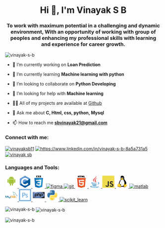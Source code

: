 <h1 align="center">Hi 👋, I'm Vinayak S B</h1>
<h3 align="center">To work with maximum potential in a challenging and dynamic environment, With an opportunity of working with group of peoples and enhancing my professional skills with learning and experience for career growth.</h3>

<p align="left"> <img src="https://komarev.com/ghpvc/?username=vinayak-s-b&label=Profile%20views&color=0e75b6&style=flat" alt="vinayak-s-b" /> </p>

- 🔭 I’m currently working on **Loan Prediction**

- 🌱 I’m currently learning **Machine learning with python**

- 👯 I’m looking to collaborate on **Python Developing**

- 🤝 I’m looking for help with **Machine learning**

- 👨‍💻 All of my projects are available at [Github](Github)

- 💬 Ask me about **C, Html, css, python, Mysql**

- 📫 How to reach me **sbvinayak21@gmail.com**

<h3 align="left">Connect with me:</h3>
<p align="left">
<a href="https://twitter.com/vinayaksb11" target="blank"><img align="center" src="https://raw.githubusercontent.com/rahuldkjain/github-profile-readme-generator/master/src/images/icons/Social/twitter.svg" alt="vinayaksb11" height="30" width="40" /></a>
<a href="https://linkedin.com/in/https://www.linkedin.com/in/vinayak-s-b-8a5a731a5" target="blank"><img align="center" src="https://raw.githubusercontent.com/rahuldkjain/github-profile-readme-generator/master/src/images/icons/Social/linked-in-alt.svg" alt="https://www.linkedin.com/in/vinayak-s-b-8a5a731a5" height="30" width="40" /></a>
<a href="https://fb.com/vinayak sb" target="blank"><img align="center" src="https://raw.githubusercontent.com/rahuldkjain/github-profile-readme-generator/master/src/images/icons/Social/facebook.svg" alt="vinayak sb" height="30" width="40" /></a>
</p>

<h3 align="left">Languages and Tools:</h3>
<p align="left"> <a href="https://developer.android.com" target="_blank"> <img src="https://raw.githubusercontent.com/devicons/devicon/master/icons/android/android-original-wordmark.svg" alt="android" width="40" height="40"/> </a> <a href="https://www.cprogramming.com/" target="_blank"> <img src="https://raw.githubusercontent.com/devicons/devicon/master/icons/c/c-original.svg" alt="c" width="40" height="40"/> </a> <a href="https://www.w3schools.com/css/" target="_blank"> <img src="https://raw.githubusercontent.com/devicons/devicon/master/icons/css3/css3-original-wordmark.svg" alt="css3" width="40" height="40"/> </a> <a href="https://www.figma.com/" target="_blank"> <img src="https://www.vectorlogo.zone/logos/figma/figma-icon.svg" alt="figma" width="40" height="40"/> </a> <a href="https://git-scm.com/" target="_blank"> <img src="https://www.vectorlogo.zone/logos/git-scm/git-scm-icon.svg" alt="git" width="40" height="40"/> </a> <a href="https://www.w3.org/html/" target="_blank"> <img src="https://raw.githubusercontent.com/devicons/devicon/master/icons/html5/html5-original-wordmark.svg" alt="html5" width="40" height="40"/> </a> <a href="https://www.java.com" target="_blank"> <img src="https://raw.githubusercontent.com/devicons/devicon/master/icons/java/java-original.svg" alt="java" width="40" height="40"/> </a> <a href="https://developer.mozilla.org/en-US/docs/Web/JavaScript" target="_blank"> <img src="https://raw.githubusercontent.com/devicons/devicon/master/icons/javascript/javascript-original.svg" alt="javascript" width="40" height="40"/> </a> <a href="https://www.linux.org/" target="_blank"> <img src="https://raw.githubusercontent.com/devicons/devicon/master/icons/linux/linux-original.svg" alt="linux" width="40" height="40"/> </a> <a href="https://www.mathworks.com/" target="_blank"> <img src="https://upload.wikimedia.org/wikipedia/commons/2/21/Matlab_Logo.png" alt="matlab" width="40" height="40"/> </a> <a href="https://www.mysql.com/" target="_blank"> <img src="https://raw.githubusercontent.com/devicons/devicon/master/icons/mysql/mysql-original-wordmark.svg" alt="mysql" width="40" height="40"/> </a> <a href="https://www.photoshop.com/en" target="_blank"> <img src="https://raw.githubusercontent.com/devicons/devicon/master/icons/photoshop/photoshop-line.svg" alt="photoshop" width="40" height="40"/> </a> <a href="https://www.php.net" target="_blank"> <img src="https://raw.githubusercontent.com/devicons/devicon/master/icons/php/php-original.svg" alt="php" width="40" height="40"/> </a> <a href="https://www.python.org" target="_blank"> <img src="https://raw.githubusercontent.com/devicons/devicon/master/icons/python/python-original.svg" alt="python" width="40" height="40"/> </a> <a href="https://scikit-learn.org/" target="_blank"> <img src="https://upload.wikimedia.org/wikipedia/commons/0/05/Scikit_learn_logo_small.svg" alt="scikit_learn" width="40" height="40"/> </a> </p>

<p><img align="left" src="https://github-readme-stats.vercel.app/api/top-langs?username=vinayak-s-b&show_icons=true&locale=en&layout=compact" alt="vinayak-s-b" /></p>

<p>&nbsp;<img align="center" src="https://github-readme-stats.vercel.app/api?username=vinayak-s-b&show_icons=true&locale=en" alt="vinayak-s-b" /></p>

<p><img align="center" src="https://github-readme-streak-stats.herokuapp.com/?user=vinayak-s-b&" alt="vinayak-s-b" /></p>
